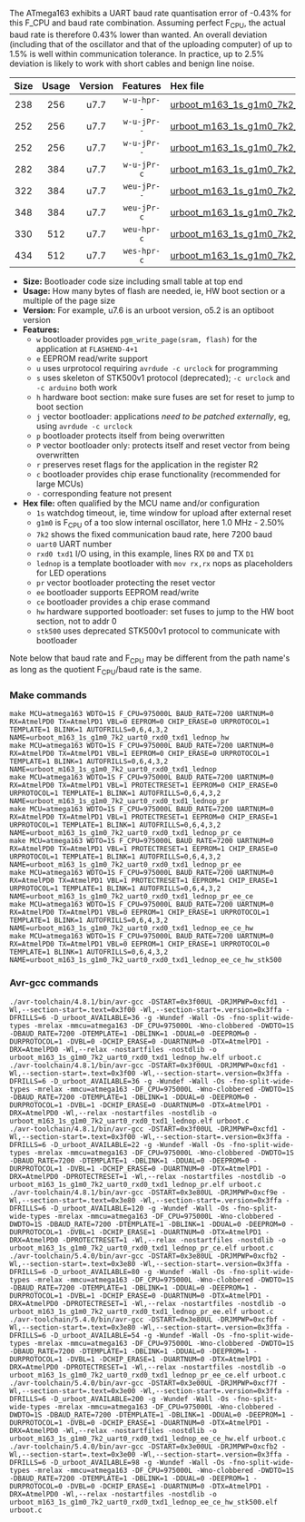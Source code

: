 The ATmega163 exhibits a UART baud rate quantisation error of -0.43% for this F_CPU and baud rate combination. Assuming perfect F<sub>CPU</sub>, the actual baud rate is therefore 0.43% lower than wanted. An overall deviation (including that of the oscillator and that of the uploading computer) of up to 1.5% is well within communication tolerance. In practice, up to 2.5% deviation is likely to work with short cables and benign line noise.

|Size|Usage|Version|Features|Hex file|
|:-:|:-:|:-:|:-:|:--|
|238|256|u7.7|`w-u-hpr--`|[urboot_m163_1s_g1m0_7k2_uart0_rxd0_txd1_lednop_hw.hex](https://raw.githubusercontent.com/stefanrueger/urboot.hex/main/mcus/atmega163/watchdog_1_s/internal_oscillator_g-2.50%25/%2B1m000000_hz/%2B%2B%2B7k2_baud/uart0_rxd0_txd1/lednop/urboot_m163_1s_g1m0_7k2_uart0_rxd0_txd1_lednop_hw.hex)|
|252|256|u7.7|`w-u-jPr--`|[urboot_m163_1s_g1m0_7k2_uart0_rxd0_txd1_lednop.hex](https://raw.githubusercontent.com/stefanrueger/urboot.hex/main/mcus/atmega163/watchdog_1_s/internal_oscillator_g-2.50%25/%2B1m000000_hz/%2B%2B%2B7k2_baud/uart0_rxd0_txd1/lednop/urboot_m163_1s_g1m0_7k2_uart0_rxd0_txd1_lednop.hex)|
|252|256|u7.7|`w-u-jPr--`|[urboot_m163_1s_g1m0_7k2_uart0_rxd0_txd1_lednop_pr.hex](https://raw.githubusercontent.com/stefanrueger/urboot.hex/main/mcus/atmega163/watchdog_1_s/internal_oscillator_g-2.50%25/%2B1m000000_hz/%2B%2B%2B7k2_baud/uart0_rxd0_txd1/lednop/urboot_m163_1s_g1m0_7k2_uart0_rxd0_txd1_lednop_pr.hex)|
|282|384|u7.7|`w-u-jPr-c`|[urboot_m163_1s_g1m0_7k2_uart0_rxd0_txd1_lednop_pr_ce.hex](https://raw.githubusercontent.com/stefanrueger/urboot.hex/main/mcus/atmega163/watchdog_1_s/internal_oscillator_g-2.50%25/%2B1m000000_hz/%2B%2B%2B7k2_baud/uart0_rxd0_txd1/lednop/urboot_m163_1s_g1m0_7k2_uart0_rxd0_txd1_lednop_pr_ce.hex)|
|322|384|u7.7|`weu-jPr--`|[urboot_m163_1s_g1m0_7k2_uart0_rxd0_txd1_lednop_pr_ee.hex](https://raw.githubusercontent.com/stefanrueger/urboot.hex/main/mcus/atmega163/watchdog_1_s/internal_oscillator_g-2.50%25/%2B1m000000_hz/%2B%2B%2B7k2_baud/uart0_rxd0_txd1/lednop/urboot_m163_1s_g1m0_7k2_uart0_rxd0_txd1_lednop_pr_ee.hex)|
|348|384|u7.7|`weu-jPr-c`|[urboot_m163_1s_g1m0_7k2_uart0_rxd0_txd1_lednop_pr_ee_ce.hex](https://raw.githubusercontent.com/stefanrueger/urboot.hex/main/mcus/atmega163/watchdog_1_s/internal_oscillator_g-2.50%25/%2B1m000000_hz/%2B%2B%2B7k2_baud/uart0_rxd0_txd1/lednop/urboot_m163_1s_g1m0_7k2_uart0_rxd0_txd1_lednop_pr_ee_ce.hex)|
|330|512|u7.7|`weu-hpr-c`|[urboot_m163_1s_g1m0_7k2_uart0_rxd0_txd1_lednop_ee_ce_hw.hex](https://raw.githubusercontent.com/stefanrueger/urboot.hex/main/mcus/atmega163/watchdog_1_s/internal_oscillator_g-2.50%25/%2B1m000000_hz/%2B%2B%2B7k2_baud/uart0_rxd0_txd1/lednop/urboot_m163_1s_g1m0_7k2_uart0_rxd0_txd1_lednop_ee_ce_hw.hex)|
|434|512|u7.7|`wes-hpr-c`|[urboot_m163_1s_g1m0_7k2_uart0_rxd0_txd1_lednop_ee_ce_hw_stk500.hex](https://raw.githubusercontent.com/stefanrueger/urboot.hex/main/mcus/atmega163/watchdog_1_s/internal_oscillator_g-2.50%25/%2B1m000000_hz/%2B%2B%2B7k2_baud/uart0_rxd0_txd1/lednop/urboot_m163_1s_g1m0_7k2_uart0_rxd0_txd1_lednop_ee_ce_hw_stk500.hex)|

- **Size:** Bootloader code size including small table at top end
- **Usage:** How many bytes of flash are needed, ie, HW boot section or a multiple of the page size
- **Version:** For example, u7.6 is an urboot version, o5.2 is an optiboot version
- **Features:**
  + `w` bootloader provides `pgm_write_page(sram, flash)` for the application at `FLASHEND-4+1`
  + `e` EEPROM read/write support
  + `u` uses urprotocol requiring `avrdude -c urclock` for programming
  + `s` uses skeleton of STK500v1 protocol (deprecated); `-c urclock` and `-c arduino` both work
  + `h` hardware boot section: make sure fuses are set for reset to jump to boot section
  + `j` vector bootloader: applications *need to be patched externally*, eg, using `avrdude -c urclock`
  + `p` bootloader protects itself from being overwritten
  + `P` vector bootloader only: protects itself and reset vector from being overwritten
  + `r` preserves reset flags for the application in the register R2
  + `c` bootloader provides chip erase functionality (recommended for large MCUs)
  + `-` corresponding feature not present
- **Hex file:** often qualified by the MCU name and/or configuration
  + `1s` watchdog timeout, ie, time window for upload after external reset
  + `g1m0` is F<sub>CPU</sub> of a too slow internal oscillator, here 1.0 MHz - 2.50%
  + `7k2` shows the fixed communication baud rate, here 7200 baud
  + `uart0` UART number
  + `rxd0 txd1` I/O using, in this example, lines RX `D0` and TX `D1`
  + `lednop` is a template bootloader with `mov rx,rx` nops as placeholders for LED operations
  + `pr` vector bootloader protecting the reset vector
  + `ee` bootloader supports EEPROM read/write
  + `ce` bootloader provides a chip erase command
  + `hw` hardware supported bootloader: set fuses to jump to the HW boot section, not to addr 0
  + `stk500` uses deprecated STK500v1 protocol to communicate with bootloader


Note below that baud rate and F<sub>CPU</sub> may be different from the path name's as long as the quotient F<sub>CPU</sub>/baud rate is the same.

### Make commands
```
make MCU=atmega163 WDTO=1S F_CPU=975000L BAUD_RATE=7200 UARTNUM=0 RX=AtmelPD0 TX=AtmelPD1 VBL=0 EEPROM=0 CHIP_ERASE=0 URPROTOCOL=1 TEMPLATE=1 BLINK=1 AUTOFRILLS=0,6,4,3,2 NAME=urboot_m163_1s_g1m0_7k2_uart0_rxd0_txd1_lednop_hw
make MCU=atmega163 WDTO=1S F_CPU=975000L BAUD_RATE=7200 UARTNUM=0 RX=AtmelPD0 TX=AtmelPD1 VBL=1 EEPROM=0 CHIP_ERASE=0 URPROTOCOL=1 TEMPLATE=1 BLINK=1 AUTOFRILLS=0,6,4,3,2 NAME=urboot_m163_1s_g1m0_7k2_uart0_rxd0_txd1_lednop
make MCU=atmega163 WDTO=1S F_CPU=975000L BAUD_RATE=7200 UARTNUM=0 RX=AtmelPD0 TX=AtmelPD1 VBL=1 PROTECTRESET=1 EEPROM=0 CHIP_ERASE=0 URPROTOCOL=1 TEMPLATE=1 BLINK=1 AUTOFRILLS=0,6,4,3,2 NAME=urboot_m163_1s_g1m0_7k2_uart0_rxd0_txd1_lednop_pr
make MCU=atmega163 WDTO=1S F_CPU=975000L BAUD_RATE=7200 UARTNUM=0 RX=AtmelPD0 TX=AtmelPD1 VBL=1 PROTECTRESET=1 EEPROM=0 CHIP_ERASE=1 URPROTOCOL=1 TEMPLATE=1 BLINK=1 AUTOFRILLS=0,6,4,3,2 NAME=urboot_m163_1s_g1m0_7k2_uart0_rxd0_txd1_lednop_pr_ce
make MCU=atmega163 WDTO=1S F_CPU=975000L BAUD_RATE=7200 UARTNUM=0 RX=AtmelPD0 TX=AtmelPD1 VBL=1 PROTECTRESET=1 EEPROM=1 CHIP_ERASE=0 URPROTOCOL=1 TEMPLATE=1 BLINK=1 AUTOFRILLS=0,6,4,3,2 NAME=urboot_m163_1s_g1m0_7k2_uart0_rxd0_txd1_lednop_pr_ee
make MCU=atmega163 WDTO=1S F_CPU=975000L BAUD_RATE=7200 UARTNUM=0 RX=AtmelPD0 TX=AtmelPD1 VBL=1 PROTECTRESET=1 EEPROM=1 CHIP_ERASE=1 URPROTOCOL=1 TEMPLATE=1 BLINK=1 AUTOFRILLS=0,6,4,3,2 NAME=urboot_m163_1s_g1m0_7k2_uart0_rxd0_txd1_lednop_pr_ee_ce
make MCU=atmega163 WDTO=1S F_CPU=975000L BAUD_RATE=7200 UARTNUM=0 RX=AtmelPD0 TX=AtmelPD1 VBL=0 EEPROM=1 CHIP_ERASE=1 URPROTOCOL=1 TEMPLATE=1 BLINK=1 AUTOFRILLS=0,6,4,3,2 NAME=urboot_m163_1s_g1m0_7k2_uart0_rxd0_txd1_lednop_ee_ce_hw
make MCU=atmega163 WDTO=1S F_CPU=975000L BAUD_RATE=7200 UARTNUM=0 RX=AtmelPD0 TX=AtmelPD1 VBL=0 EEPROM=1 CHIP_ERASE=1 URPROTOCOL=0 TEMPLATE=1 BLINK=1 AUTOFRILLS=0,6,4,3,2 NAME=urboot_m163_1s_g1m0_7k2_uart0_rxd0_txd1_lednop_ee_ce_hw_stk500
```

### Avr-gcc commands
```
./avr-toolchain/4.8.1/bin/avr-gcc -DSTART=0x3f00UL -DRJMPWP=0xcfd1 -Wl,--section-start=.text=0x3f00 -Wl,--section-start=.version=0x3ffa -DFRILLS=6 -D_urboot_AVAILABLE=36 -g -Wundef -Wall -Os -fno-split-wide-types -mrelax -mmcu=atmega163 -DF_CPU=975000L -Wno-clobbered -DWDTO=1S -DBAUD_RATE=7200 -DTEMPLATE=1 -DBLINK=1 -DDUAL=0 -DEEPROM=0 -DURPROTOCOL=1 -DVBL=0 -DCHIP_ERASE=0 -DUARTNUM=0 -DTX=AtmelPD1 -DRX=AtmelPD0 -Wl,--relax -nostartfiles -nostdlib -o urboot_m163_1s_g1m0_7k2_uart0_rxd0_txd1_lednop_hw.elf urboot.c
./avr-toolchain/4.8.1/bin/avr-gcc -DSTART=0x3f00UL -DRJMPWP=0xcfd1 -Wl,--section-start=.text=0x3f00 -Wl,--section-start=.version=0x3ffa -DFRILLS=6 -D_urboot_AVAILABLE=36 -g -Wundef -Wall -Os -fno-split-wide-types -mrelax -mmcu=atmega163 -DF_CPU=975000L -Wno-clobbered -DWDTO=1S -DBAUD_RATE=7200 -DTEMPLATE=1 -DBLINK=1 -DDUAL=0 -DEEPROM=0 -DURPROTOCOL=1 -DVBL=1 -DCHIP_ERASE=0 -DUARTNUM=0 -DTX=AtmelPD1 -DRX=AtmelPD0 -Wl,--relax -nostartfiles -nostdlib -o urboot_m163_1s_g1m0_7k2_uart0_rxd0_txd1_lednop.elf urboot.c
./avr-toolchain/4.8.1/bin/avr-gcc -DSTART=0x3f00UL -DRJMPWP=0xcfd1 -Wl,--section-start=.text=0x3f00 -Wl,--section-start=.version=0x3ffa -DFRILLS=6 -D_urboot_AVAILABLE=22 -g -Wundef -Wall -Os -fno-split-wide-types -mrelax -mmcu=atmega163 -DF_CPU=975000L -Wno-clobbered -DWDTO=1S -DBAUD_RATE=7200 -DTEMPLATE=1 -DBLINK=1 -DDUAL=0 -DEEPROM=0 -DURPROTOCOL=1 -DVBL=1 -DCHIP_ERASE=0 -DUARTNUM=0 -DTX=AtmelPD1 -DRX=AtmelPD0 -DPROTECTRESET=1 -Wl,--relax -nostartfiles -nostdlib -o urboot_m163_1s_g1m0_7k2_uart0_rxd0_txd1_lednop_pr.elf urboot.c
./avr-toolchain/4.8.1/bin/avr-gcc -DSTART=0x3e80UL -DRJMPWP=0xcf9e -Wl,--section-start=.text=0x3e80 -Wl,--section-start=.version=0x3ffa -DFRILLS=6 -D_urboot_AVAILABLE=120 -g -Wundef -Wall -Os -fno-split-wide-types -mrelax -mmcu=atmega163 -DF_CPU=975000L -Wno-clobbered -DWDTO=1S -DBAUD_RATE=7200 -DTEMPLATE=1 -DBLINK=1 -DDUAL=0 -DEEPROM=0 -DURPROTOCOL=1 -DVBL=1 -DCHIP_ERASE=1 -DUARTNUM=0 -DTX=AtmelPD1 -DRX=AtmelPD0 -DPROTECTRESET=1 -Wl,--relax -nostartfiles -nostdlib -o urboot_m163_1s_g1m0_7k2_uart0_rxd0_txd1_lednop_pr_ce.elf urboot.c
./avr-toolchain/5.4.0/bin/avr-gcc -DSTART=0x3e80UL -DRJMPWP=0xcfb2 -Wl,--section-start=.text=0x3e80 -Wl,--section-start=.version=0x3ffa -DFRILLS=6 -D_urboot_AVAILABLE=80 -g -Wundef -Wall -Os -fno-split-wide-types -mrelax -mmcu=atmega163 -DF_CPU=975000L -Wno-clobbered -DWDTO=1S -DBAUD_RATE=7200 -DTEMPLATE=1 -DBLINK=1 -DDUAL=0 -DEEPROM=1 -DURPROTOCOL=1 -DVBL=1 -DCHIP_ERASE=0 -DUARTNUM=0 -DTX=AtmelPD1 -DRX=AtmelPD0 -DPROTECTRESET=1 -Wl,--relax -nostartfiles -nostdlib -o urboot_m163_1s_g1m0_7k2_uart0_rxd0_txd1_lednop_pr_ee.elf urboot.c
./avr-toolchain/5.4.0/bin/avr-gcc -DSTART=0x3e80UL -DRJMPWP=0xcfbf -Wl,--section-start=.text=0x3e80 -Wl,--section-start=.version=0x3ffa -DFRILLS=6 -D_urboot_AVAILABLE=54 -g -Wundef -Wall -Os -fno-split-wide-types -mrelax -mmcu=atmega163 -DF_CPU=975000L -Wno-clobbered -DWDTO=1S -DBAUD_RATE=7200 -DTEMPLATE=1 -DBLINK=1 -DDUAL=0 -DEEPROM=1 -DURPROTOCOL=1 -DVBL=1 -DCHIP_ERASE=1 -DUARTNUM=0 -DTX=AtmelPD1 -DRX=AtmelPD0 -DPROTECTRESET=1 -Wl,--relax -nostartfiles -nostdlib -o urboot_m163_1s_g1m0_7k2_uart0_rxd0_txd1_lednop_pr_ee_ce.elf urboot.c
./avr-toolchain/5.4.0/bin/avr-gcc -DSTART=0x3e00UL -DRJMPWP=0xcf7f -Wl,--section-start=.text=0x3e00 -Wl,--section-start=.version=0x3ffa -DFRILLS=6 -D_urboot_AVAILABLE=200 -g -Wundef -Wall -Os -fno-split-wide-types -mrelax -mmcu=atmega163 -DF_CPU=975000L -Wno-clobbered -DWDTO=1S -DBAUD_RATE=7200 -DTEMPLATE=1 -DBLINK=1 -DDUAL=0 -DEEPROM=1 -DURPROTOCOL=1 -DVBL=0 -DCHIP_ERASE=1 -DUARTNUM=0 -DTX=AtmelPD1 -DRX=AtmelPD0 -Wl,--relax -nostartfiles -nostdlib -o urboot_m163_1s_g1m0_7k2_uart0_rxd0_txd1_lednop_ee_ce_hw.elf urboot.c
./avr-toolchain/5.4.0/bin/avr-gcc -DSTART=0x3e00UL -DRJMPWP=0xcfb2 -Wl,--section-start=.text=0x3e00 -Wl,--section-start=.version=0x3ffa -DFRILLS=6 -D_urboot_AVAILABLE=98 -g -Wundef -Wall -Os -fno-split-wide-types -mrelax -mmcu=atmega163 -DF_CPU=975000L -Wno-clobbered -DWDTO=1S -DBAUD_RATE=7200 -DTEMPLATE=1 -DBLINK=1 -DDUAL=0 -DEEPROM=1 -DURPROTOCOL=0 -DVBL=0 -DCHIP_ERASE=1 -DUARTNUM=0 -DTX=AtmelPD1 -DRX=AtmelPD0 -Wl,--relax -nostartfiles -nostdlib -o urboot_m163_1s_g1m0_7k2_uart0_rxd0_txd1_lednop_ee_ce_hw_stk500.elf urboot.c
```

